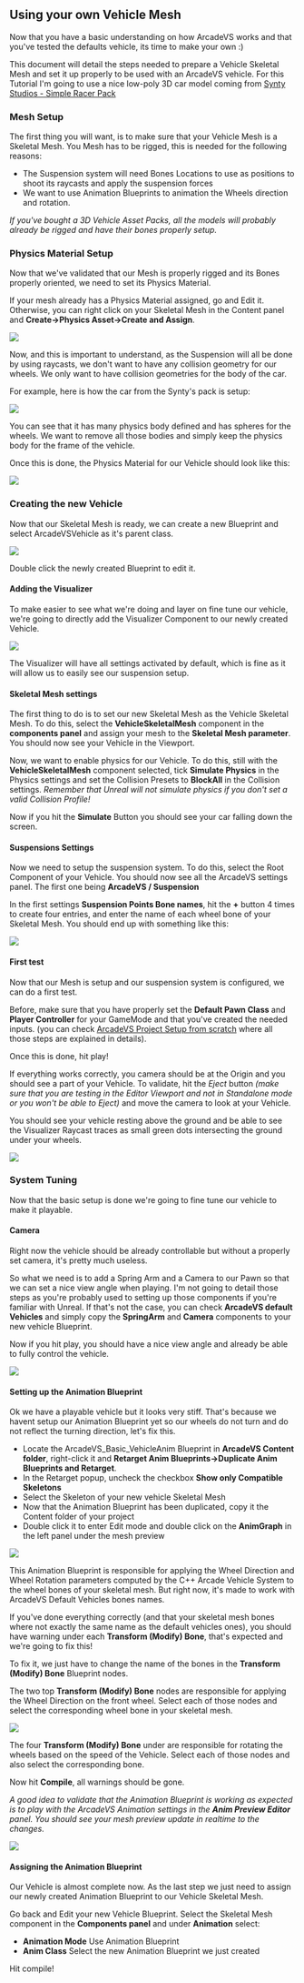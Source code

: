 ## Using your own Vehicle Mesh

Now that you have a basic understanding on how ArcadeVS works and that you've tested the defaults vehicle, its time to make your own :)

This document will detail the steps needed to prepare a Vehicle Skeletal Mesh and set it up properly to be used with an ArcadeVS vehicle.
For this Tutorial I'm going to use a nice low-poly 3D car model coming from [Synty Studios - Simple Racer Pack](https://www.unrealengine.com/marketplace/en-US/simple-racer)

### Mesh Setup

The first thing you will want, is to make sure that your Vehicle Mesh is a Skeletal Mesh. You Mesh has to be rigged, this is needed for the following reasons:
- The Suspension system will need Bones Locations to use as positions to shoot its raycasts and apply the suspension forces
- We want to use Animation Blueprints to animation the Wheels direction and rotation.

*If you've bought a 3D Vehicle Asset Packs, all the models will probably already be rigged and have their bones properly setup.*

### Physics Material Setup

Now that we've validated that our Mesh is properly rigged and its Bones properly oriented, we need to set its Physics Material. 

If your mesh already has a Physics Material assigned, go and Edit it. Otherwise, you can right click on your Skeletal Mesh in the Content panel and **Create->Physics Asset->Create and Assign**.

![](/assets/images/tut_vehicle_3.png)

Now, and this is important to understand, as the Suspension will all be done by using raycasts, we don't want to have any collision geometry for our wheels. We only want to have collision geometries for the body of the car. 

For example, here is how the car from the Synty's pack is setup:

![](/assets/images/tut_vehicle_4.png)

You can see that it has many physics body defined and has spheres for the wheels. We want to remove all those bodies and simply keep the physics body for the frame of the vehicle. 

Once this is done, the Physics Material for our Vehicle should look like this:

![](/assets/images/tut_vehicle_5.png)

### Creating the new Vehicle

Now that our Skeletal Mesh is ready, we can create a new Blueprint and select ArcadeVSVehicle as it's parent class.

![](/assets/images/tut_vehicle_2.png)

Double click the newly created Blueprint to edit it.

#### Adding the Visualizer

To make easier to see what we're doing and layer on fine tune our vehicle, we're going to directly add the Visualizer Component to our newly created Vehicle.

![](/assets/images/tut_vehicle_7.png)

The Visualizer will have all settings activated by default, which is fine as it will allow us to easily see our suspension setup.

#### Skeletal Mesh settings

The first thing to do is to set our new Skeletal Mesh as the Vehicle Skeletal Mesh. To do this, select the **VehicleSkeletalMesh** component in the **components panel** and assign your mesh to the **Skeletal Mesh parameter**. You should now see your Vehicle in the Viewport.

Now, we want to enable physics for our Vehicle. To do this, still with the **VehicleSkeletalMesh** component selected, tick **Simulate Physics** in the Physics settings and set the Collision Presets to **BlockAll** in the Collision settings. *Remember that Unreal will not simulate physics if you don't set a valid Collision Profile!*

Now if you hit the **Simulate** Button you should see your car falling down the screen.

#### Suspensions Settings

Now we need to setup the suspension system. To do this, select the Root Component of your Vehicle. You should now see all the ArcadeVS settings panel.
The first one being **ArcadeVS / Suspension**

In the first settings **Suspension Points Bone names**, hit the **+** button 4 times to create four entries, and enter the name of each wheel bone of your Skeletal Mesh. 
You should end up with something like this:

![](/assets/images/tut_vehicle_6.png)

#### First test

Now that our Mesh is setup and our suspension system is configured, we can do a first test. 

Before, make sure that you have properly set the **Default Pawn Class** and **Player Controller** for your GameMode and that you've created the needed inputs.
(you can check [ArcadeVS Project Setup from scratch](tutorial_projectsetup) where all those steps are explained in details).

Once this is done, hit play!

If everything works correctly, you camera should be at the Origin and you should see a part of your Vehicle. To validate, hit the *Eject* button *(make sure that you are testing in the Editor Viewport and not in Standalone mode or you won't be able to Eject)* and move the camera to look at your Vehicle.

You should see your vehicle resting above the ground and be able to see the Visualizer Raycast traces as small green dots intersecting the ground under your wheels.

![](/assets/images/tut_vehicle_8.png)


### System Tuning

Now that the basic setup is done we're going to fine tune our vehicle to make it playable. 

#### Camera

Right now the vehicle should be already controllable but without a properly set camera, it's pretty much useless.

So what we need is to add a Spring Arm and a Camera to our Pawn so that we can set a nice view angle when playing. I'm not going to detail those steps as you're probably used to setting up those components if you're familiar with Unreal. If that's not the case, you can check **ArcadeVS default Vehicles** and simply copy the **SpringArm** and **Camera** components to your new vehicle Blueprint.

Now if you hit play, you should have a nice view angle and already be able to fully control the vehicle.

![](/assets/images/tut_vehicle_9.png)

#### Setting up the Animation Blueprint

Ok we have a playable vehicle but it looks very stiff. That's because we havent setup our Animation Blueprint yet so our wheels do not turn and do not reflect the turning direction, let's fix this.

- Locate the ArcadeVS_Basic_VehicleAnim Blueprint in **ArcadeVS Content folder**, right-click it and **Retarget Anim Blueprints->Duplicate Anim Blueprints and Retarget**. 
- In the Retarget popup, uncheck the checkbox **Show only Compatible Skeletons**
- Select the Skeleton of your new vehicle Skeletal Mesh
- Now that the Animation Blueprint has been duplicated, copy it the Content folder of your project
- Double click it to enter Edit mode and double click on the **AnimGraph** in the left panel under the mesh preview

![](/assets/images/tut_vehicle_10.png)

This Animation Blueprint is responsible for applying the Wheel Direction and Wheel Rotation parameters computed by the C++ Arcade Vehicle System to the wheel bones of your skeletal mesh. But right now, it's made to work with ArcadeVS Default Vehicles bones names. 

If you've done everything correctly (and that your skeletal mesh bones where not exactly the same name as the default vehicles ones), you should have warning under each **Transform (Modify) Bone**, that's expected and we're going to fix this!

To fix it, we just have to change the name of the bones in the **Transform (Modify) Bone** Blueprint nodes.

The two top **Transform (Modify) Bone** nodes are responsible for applying the Wheel Direction on the front wheel. Select each of those nodes and select the corresponding wheel bone in your skeletal mesh.

![](/assets/images/tut_vehicle_11.png)

The four **Transform (Modify) Bone** under are responsible for rotating the wheels based on the speed of the Vehicle. Select each of those nodes and also select the corresponding bone.

Now hit **Compile**, all warnings should be gone.

*A good idea to validate that the Animation Blueprint is working as expected is to play with the ArcadeVS Animation settings in the **Anim Preview Editor** panel. You should see your mesh preview update in realtime to the changes.*

![](/assets/images/tut_vehicle_12.png)

#### Assigning the Animation Blueprint

Our Vehicle is almost complete now. As the last step we just need to assign our newly created Animation Blueprint to our Vehicle Skeletal Mesh.

Go back and Edit your new Vehicle Blueprint. Select the Skeletal Mesh component in the **Components panel** and under **Animation** select:

- **Animation Mode** Use Animation Blueprint
- **Anim Class** Select the new Animation Blueprint we just created

Hit compile!

